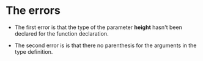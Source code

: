 # The errors 

- The first error is that the type of the parameter **height** hasn't been declared for the function declaration.

- The second error is is that there no parenthesis for the arguments in the type definition.